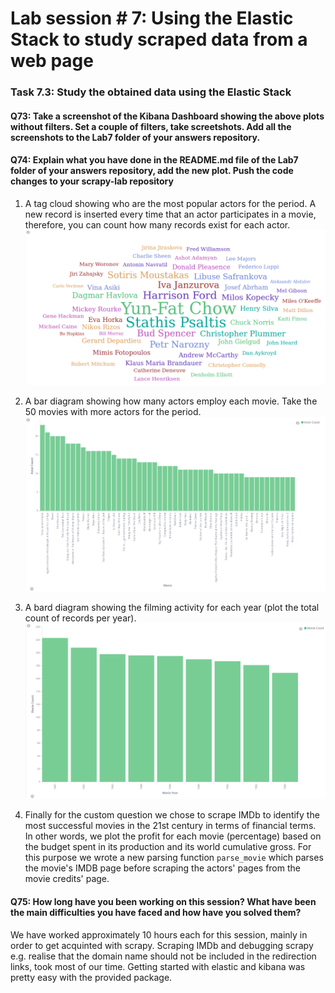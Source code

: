 # Lab session # 7: Using the Elastic Stack to study scraped data from a web page
### Task 7.3: Study the obtained data using the Elastic Stack

#### Q73: Take a screenshot of the Kibana Dashboard showing the above plots without filters. Set a couple of filters, take screetshots. Add all the screenshots to the Lab7 folder of your answers repository.
#### Q74: Explain what you have done in the README.md file of the Lab7 folder of your answers repository, add the new plot. Push the code changes to your scrapy-lab repository

1. A tag cloud showing who are the most popular actors for the period. A new record is inserted every time that an actor participates in a movie, therefore, you can count how many records exist for each actor.
![Chart1](img/popular_actors2.png)

2. A bar diagram showing how many actors employ each movie. Take the 50 movies with more actors for the period.
![Chart2](img/movie_actor2.png)

3. A bard diagram showing the filming activity for each year (plot the total count of records per year).
![Chart3](img/movie_year.png)

4. Finally for the custom question we chose to scrape IMDb to identify the most successful movies in the 21st century in terms of financial terms. In other words, we plot the profit for each movie (percentage) based on the budget spent in its production and its world cumulative gross. For this purpose we wrote a new parsing function `parse_movie` which parses the movie's IMDB page before scraping the actors' pages from the movie credits' page.

#### Q75: How long have you been working on this session? What have been the main difficulties you have faced and how have you solved them?

We have worked approximately 10 hours each for this session, mainly in order to get acquinted with scrapy. Scraping IMDb and debugging scrapy e.g. realise that the domain name should not be included in the redirection links, took most of our time. Getting started with elastic and kibana was pretty easy with the provided package. 
